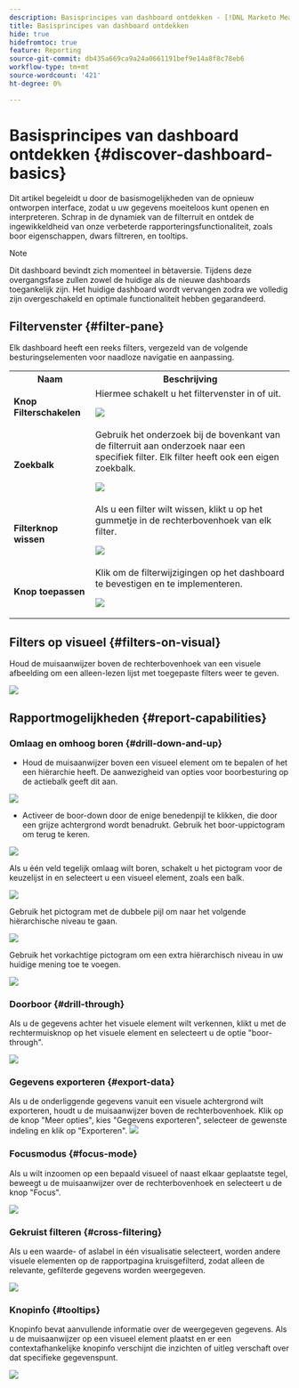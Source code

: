 ```yaml
---
description: Basisprincipes van dashboard ontdekken - [!DNL Marketo Measure] - Product
title: Basisprincipes van dashboard ontdekken
hide: true
hidefromtoc: true
feature: Reporting
source-git-commit: db435a669ca9a24a0661191bef9e14a8f8c78eb6
workflow-type: tm+mt
source-wordcount: '421'
ht-degree: 0%

---
```


# Basisprincipes van dashboard ontdekken {#discover-dashboard-basics}

Dit artikel begeleidt u door de basismogelijkheden van de opnieuw ontworpen interface, zodat u uw gegevens moeiteloos kunt openen en interpreteren. Schrap in de dynamiek van de filterruit en ontdek de ingewikkeldheid van onze verbeterde rapporteringsfunctionaliteit, zoals boor eigenschappen, dwars filtreren, en tooltips.

>[!NOTE]
>
>Dit dashboard bevindt zich momenteel in bètaversie. Tijdens deze overgangsfase zullen zowel de huidige als de nieuwe dashboards toegankelijk zijn. Het huidige dashboard wordt vervangen zodra we volledig zijn overgeschakeld en optimale functionaliteit hebben gegarandeerd.

## Filtervenster {#filter-pane}

Elk dashboard heeft een reeks filters, vergezeld van de volgende besturingselementen voor naadloze navigatie en aanpassing.

<table style="table-layout:auto"> 
 <tbody> 
  <tr> 
   <th>Naam</th> 
   <th>Beschrijving</th>
  </tr> 
  <tr> 
   <td><b>Knop Filterschakelen</b></td>
   <td>Hiermee schakelt u het filtervenster in of uit.
   <p><img src="assets/discover-dashboard-basics-1.png"></td>
  </tr>
  <tr> 
   <td><b>Zoekbalk</b></td>
   <td>Gebruik het onderzoek bij de bovenkant van de filterruit aan onderzoek naar een specifiek filter. Elk filter heeft ook een eigen zoekbalk.
   <p><img src="assets/discover-dashboard-basics-2.png"></td>
  </tr>
   <tr> 
   <td><b>Filterknop wissen</b></td>
   <td>Als u een filter wilt wissen, klikt u op het gummetje in de rechterbovenhoek van elk filter.
   <p><img src="assets/discover-dashboard-basics-3.png"></td>
  </tr>
  <tr> 
   <td><b>Knop toepassen</b></td>
   <td>Klik om de filterwijzigingen op het dashboard te bevestigen en te implementeren.
   <p><img src="assets/discover-dashboard-basics-3a.png"></td>
  </tr>
 </tbody> 
</table>

## Filters op visueel {#filters-on-visual}

Houd de muisaanwijzer boven de rechterbovenhoek van een visuele afbeelding om een alleen-lezen lijst met toegepaste filters weer te geven.

![](assets/discover-dashboard-basics-3b.png)

## Rapportmogelijkheden {#report-capabilities}

### Omlaag en omhoog boren {#drill-down-and-up}

* Houd de muisaanwijzer boven een visueel element om te bepalen of het een hiërarchie heeft. De aanwezigheid van opties voor boorbesturing op de actiebalk geeft dit aan.

![](assets/discover-dashboard-basics-4.png)

* Activeer de boor-down door de enige benedenpijl te klikken, die door een grijze achtergrond wordt benadrukt. Gebruik het boor-uppictogram om terug te keren.

![](assets/discover-dashboard-basics-5.png)

Als u één veld tegelijk omlaag wilt boren, schakelt u het pictogram voor de keuzelijst in en selecteert u een visueel element, zoals een balk.

![](assets/discover-dashboard-basics-6.gif)

Gebruik het pictogram met de dubbele pijl om naar het volgende hiërarchische niveau te gaan.

![](assets/discover-dashboard-basics-7.gif)

Gebruik het vorkachtige pictogram om een extra hiërarchisch niveau in uw huidige mening toe te voegen.

![](assets/discover-dashboard-basics-8.gif)

### Doorboor {#drill-through}

Als u de gegevens achter het visuele element wilt verkennen, klikt u met de rechtermuisknop op het visuele element en selecteert u de optie &quot;boor-through&quot;.

![](assets/discover-dashboard-basics-9.gif)

### Gegevens exporteren {#export-data}

Als u de onderliggende gegevens vanuit een visuele achtergrond wilt exporteren, houdt u de muisaanwijzer boven de rechterbovenhoek. Klik op de knop &quot;Meer opties&quot;, kies &quot;Gegevens exporteren&quot;, selecteer de gewenste indeling en klik op &quot;Exporteren&quot;.
![](assets/discover-dashboard-basics-10.gif)

### Focusmodus {#focus-mode}

Als u wilt inzoomen op een bepaald visueel of naast elkaar geplaatste tegel, beweegt u de muisaanwijzer over de rechterbovenhoek en selecteert u de knop &quot;Focus&quot;.

![](assets/discover-dashboard-basics-11.gif)

### Gekruist filteren {#cross-filtering}

Als u een waarde- of aslabel in één visualisatie selecteert, worden andere visuele elementen op de rapportpagina kruisgefilterd, zodat alleen de relevante, gefilterde gegevens worden weergegeven.

![](assets/discover-dashboard-basics-12.gif)

### Knopinfo {#tooltips}

Knopinfo bevat aanvullende informatie over de weergegeven gegevens. Als u de muisaanwijzer op een visueel element plaatst en er een contextafhankelijke knopinfo verschijnt die inzichten of uitleg verschaft over dat specifieke gegevenspunt.

![](assets/discover-dashboard-basics-13.gif)
